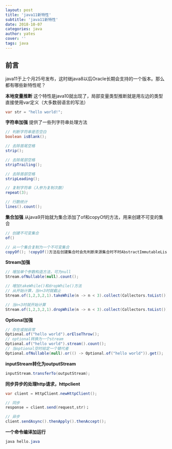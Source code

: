 ```yaml
---
layout: post
title: 'java11新特性'
subtitle: 'java11新特性'
date: 2018-10-07
categories: java
author: yates
cover: ''
tags: java
---
```


## 前言
java11于上个月25号发布，这时继java8以后Oracle长期会支持的一个版本。那么都有哪些新特性呢？

**本地变量推断**
这个特性是java10就出现了，局部变量类型推断就是用左边的类型直接使用var定义（大多数弱语言的写法）
```java
var str = "hello world!";
```

**字符串加强**
提供了一些列字符串处理方法
```java
// 判断字符串是否空白
boolean isBlank(); 

// 去除首尾空格
strip();

// 去除尾部空格
stripTrailing();

// 去除首部空格
stripLeading();

// 复制字符串（入参为复制次数）
repeat(3);

// 行数统计
lines().count();
```

**集合加强**
从java9开始就为集合添加了of和copyOf的方法，用来创建不可变的集合
```java
// 创建不可变集合
of()

// 从一个集合复制为一个不可变集合
copyOf(); !copyOf()方法在创建集合时会先判断来源集合时不时AbstractImmutableList类型的，如果是，就直接返回，如果不是调用of创建一个新的集合，而通过of创建的集合就是AbstractImmutableList类型的

```


**Stream加强**
```java
// 增加单个参数构造方法，可为null
Stream.ofNullable(null).count();

// 增加takeWhile()和dropWhile()方法
// 从开始计算，当n<3时就截止
Stream.of(1,2,3,2,1).takeWhile(n -> n < 3).collect(Collectors.toList());

// 当n<3时就开始计算
Stream.of(1,2,3,2,1).dropWhile(n -> n < 3).collect(Collectors.toList());
```

**Optional加强**
```java
// 存在或抛异常
Optional.of("hello world").orElseThrow();
// optional转换为一个stream
Optional.of("hello world").stream().count();
// 当optional空时给定一个替代者
Optional.ofNullable(null).or(() -> Optional.of("hello world")).get();

```

**inputStream转化为outputStream**
```java
inputStream.transferTo(outputStream);
```

**同步异步的处理http请求，httpclient**
```java
var client = HttpClient.newHttpClient();

// 同步
response = client.send(request,str)；

// 异步
client.sendAsync().thenApply().thenAccept();
```

**一个命令编译加运行**

```java
java hello.java
```